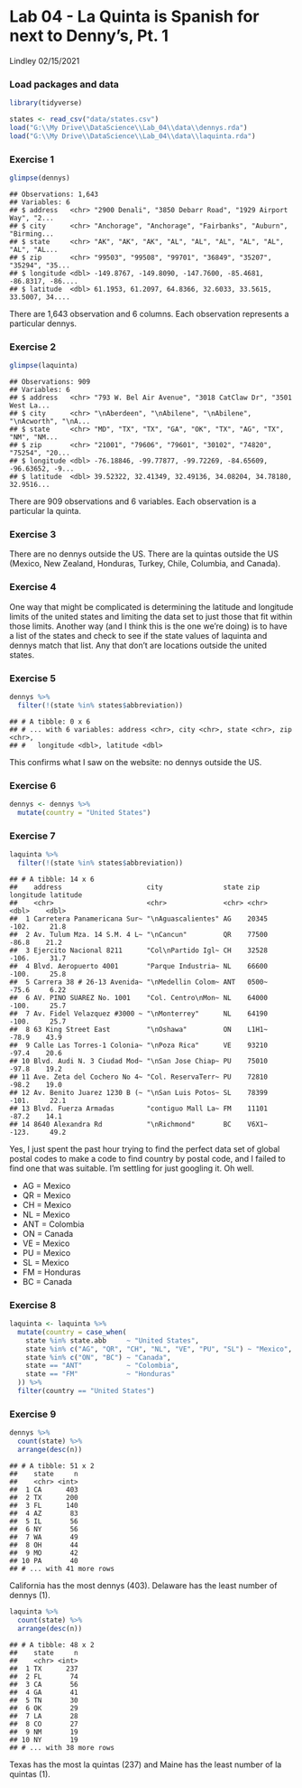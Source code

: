 Lab 04 - La Quinta is Spanish for next to Denny’s, Pt. 1
================
Lindley
02/15/2021

### Load packages and data

``` r
library(tidyverse) 
```

``` r
states <- read_csv("data/states.csv")
load("G:\\My Drive\\DataScience\\Lab_04\\data\\dennys.rda")
load("G:\\My Drive\\DataScience\\Lab_04\\data\\laquinta.rda")
```

### Exercise 1

``` r
glimpse(dennys)
```

    ## Observations: 1,643
    ## Variables: 6
    ## $ address   <chr> "2900 Denali", "3850 Debarr Road", "1929 Airport Way", "2...
    ## $ city      <chr> "Anchorage", "Anchorage", "Fairbanks", "Auburn", "Birming...
    ## $ state     <chr> "AK", "AK", "AK", "AL", "AL", "AL", "AL", "AL", "AL", "AL...
    ## $ zip       <chr> "99503", "99508", "99701", "36849", "35207", "35294", "35...
    ## $ longitude <dbl> -149.8767, -149.8090, -147.7600, -85.4681, -86.8317, -86....
    ## $ latitude  <dbl> 61.1953, 61.2097, 64.8366, 32.6033, 33.5615, 33.5007, 34....

There are 1,643 observation and 6 columns. Each observation represents a
particular dennys.

### Exercise 2

``` r
glimpse(laquinta)
```

    ## Observations: 909
    ## Variables: 6
    ## $ address   <chr> "793 W. Bel Air Avenue", "3018 CatClaw Dr", "3501 West La...
    ## $ city      <chr> "\nAberdeen", "\nAbilene", "\nAbilene", "\nAcworth", "\nA...
    ## $ state     <chr> "MD", "TX", "TX", "GA", "OK", "TX", "AG", "TX", "NM", "NM...
    ## $ zip       <chr> "21001", "79606", "79601", "30102", "74820", "75254", "20...
    ## $ longitude <dbl> -76.18846, -99.77877, -99.72269, -84.65609, -96.63652, -9...
    ## $ latitude  <dbl> 39.52322, 32.41349, 32.49136, 34.08204, 34.78180, 32.9516...

There are 909 observations and 6 variables. Each observation is a
particular la quinta.

### Exercise 3

There are no dennys outside the US. There are la quintas outside the US
(Mexico, New Zealand, Honduras, Turkey, Chile, Columbia, and Canada).

### Exercise 4

One way that might be complicated is determining the latitude and
longitude limits of the united states and limiting the data set to just
those that fit within those limits. Another way (and I think this is the
one we’re doing) is to have a list of the states and check to see if the
state values of laquinta and dennys match that list. Any that don’t are
locations outside the united states.

### Exercise 5

``` r
dennys %>%
  filter(!(state %in% states$abbreviation))
```

    ## # A tibble: 0 x 6
    ## # ... with 6 variables: address <chr>, city <chr>, state <chr>, zip <chr>,
    ## #   longitude <dbl>, latitude <dbl>

This confirms what I saw on the website: no dennys outside the US.

### Exercise 6

``` r
dennys <- dennys %>%
  mutate(country = "United States")
```

### Exercise 7

``` r
laquinta %>%
  filter(!(state %in% states$abbreviation))
```

    ## # A tibble: 14 x 6
    ##    address                     city               state zip   longitude latitude
    ##    <chr>                       <chr>              <chr> <chr>     <dbl>    <dbl>
    ##  1 Carretera Panamericana Sur~ "\nAguascalientes" AG    20345    -102.     21.8 
    ##  2 Av. Tulum Mza. 14 S.M. 4 L~ "\nCancun"         QR    77500     -86.8    21.2 
    ##  3 Ejercito Nacional 8211      "Col\nPartido Igl~ CH    32528    -106.     31.7 
    ##  4 Blvd. Aeropuerto 4001       "Parque Industria~ NL    66600    -100.     25.8 
    ##  5 Carrera 38 # 26-13 Avenida~ "\nMedellin Colom~ ANT   0500~     -75.6     6.22
    ##  6 AV. PINO SUAREZ No. 1001    "Col. Centro\nMon~ NL    64000    -100.     25.7 
    ##  7 Av. Fidel Velazquez #3000 ~ "\nMonterrey"      NL    64190    -100.     25.7 
    ##  8 63 King Street East         "\nOshawa"         ON    L1H1~     -78.9    43.9 
    ##  9 Calle Las Torres-1 Colonia~ "\nPoza Rica"      VE    93210     -97.4    20.6 
    ## 10 Blvd. Audi N. 3 Ciudad Mod~ "\nSan Jose Chiap~ PU    75010     -97.8    19.2 
    ## 11 Ave. Zeta del Cochero No 4~ "Col. ReservaTerr~ PU    72810     -98.2    19.0 
    ## 12 Av. Benito Juarez 1230 B (~ "\nSan Luis Potos~ SL    78399    -101.     22.1 
    ## 13 Blvd. Fuerza Armadas        "contiguo Mall La~ FM    11101     -87.2    14.1 
    ## 14 8640 Alexandra Rd           "\nRichmond"       BC    V6X1~    -123.     49.2

Yes, I just spent the past hour trying to find the perfect data set of
global postal codes to make a code to find country by postal code, and I
failed to find one that was suitable. I’m settling for just googling it.
Oh well.

  - AG = Mexico
  - QR = Mexico
  - CH = Mexico
  - NL = Mexico
  - ANT = Colombia
  - ON = Canada
  - VE = Mexico
  - PU = Mexico
  - SL = Mexico
  - FM = Honduras
  - BC = Canada

### Exercise 8

``` r
laquinta <- laquinta %>%
  mutate(country = case_when(
    state %in% state.abb     ~ "United States",
    state %in% c("AG", "QR", "CH", "NL", "VE", "PU", "SL") ~ "Mexico",
    state %in% c("ON", "BC") ~ "Canada",
    state == "ANT"           ~ "Colombia",
    state == "FM"            ~ "Honduras"
  )) %>%
  filter(country == "United States")
```

### Exercise 9

``` r
dennys %>%
  count(state) %>%
  arrange(desc(n))
```

    ## # A tibble: 51 x 2
    ##    state     n
    ##    <chr> <int>
    ##  1 CA      403
    ##  2 TX      200
    ##  3 FL      140
    ##  4 AZ       83
    ##  5 IL       56
    ##  6 NY       56
    ##  7 WA       49
    ##  8 OH       44
    ##  9 MO       42
    ## 10 PA       40
    ## # ... with 41 more rows

California has the most dennys (403). Delaware has the least number of
dennys (1).

``` r
laquinta %>%
  count(state) %>%
  arrange(desc(n))
```

    ## # A tibble: 48 x 2
    ##    state     n
    ##    <chr> <int>
    ##  1 TX      237
    ##  2 FL       74
    ##  3 CA       56
    ##  4 GA       41
    ##  5 TN       30
    ##  6 OK       29
    ##  7 LA       28
    ##  8 CO       27
    ##  9 NM       19
    ## 10 NY       19
    ## # ... with 38 more rows

Texas has the most la quintas (237) and Maine has the least number of la
quintas (1).
